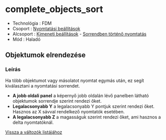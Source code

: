 # complete\_objects\_sort

* Technológia : FDM
* Csoport : [Nyomtatási beállítások](../../konfig/print_settings.md)
* Alcsoport : [Kimeneti beállítások](../../konfig/print_settings.md#kimeneti-beallitasok) - [Sorrendben történő nyomtatás](../../konfig/print_settings.md#sorrendben-szekvencialis-toerteno-nyomtatas)
* Mód : Haladó

## Objektumok elrendezése

### Leírás

Ha több objektumot vagy másolatot nyomtat egymás után, ez segít kiválasztani a nyomtatási sorrendet.

* **A jobb oldali panel** a képernyő jobb oldalán lévő panelben látható objektumok sorrendje szerint rendezi őket.
* **Legalacsonyabb Y** a legalacsonyabb Y pontjuk szerint rendezi őket. Hasznos az X sávval rendelkező nyomtatók esetében.
* **A legalacsonyabb Z** a magasságuk szerint rendezi őket, ami hasznos a delta nyomtatóknál.

[Vissza a változók listájához](./)

